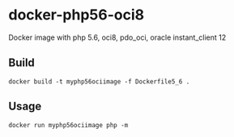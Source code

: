 # docker-php56-oci8

Docker image with php 5.6, oci8, pdo_oci, oracle instant_client 12


## Build 

```docker build -t myphp56ociimage -f Dockerfile5_6 .```

## Usage

```docker run myphp56ociimage php -m```



